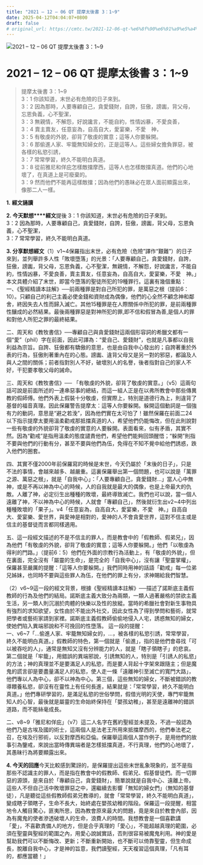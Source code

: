 ```yaml
---
title: "2021 – 12 – 06 QT 提摩太後書 3：1~9"
date: 2025-04-12T04:04:07+0800
draft: false
# original_url: https://cmtc.tw/2021-12-06-qt-%e6%8f%90%e6%91%a9%e5%a4%aa%e5%be%8c%e6%9b%b8-3%ef%bc%9a19
---
```


![2021 – 12 – 06 QT 提摩太後書 3：1\~9](/images/qt.jpg   "2021 – 12 – 06 QT 提摩太後書 3：1\~9")

# 2021 – 12 – 06 QT 提摩太後書 3：1\~9

> 提摩太後書 3：1\~9  
> 3：1 你該知道，末世必有危險的日子來到。  
> 3：2 因為那時，人要專顧自己，貪愛錢財，自誇，狂傲，謗讟，背父母，忘恩負義，心不聖潔，  
> 3：3 無親情，不解怨，好說讒言，不能自約，性情凶暴，不愛良善，  
> 3：4 賣主賣友，任意妄為，自高自大，愛宴樂，不愛　神，  
> 3：5 有敬虔的外貌，卻背了敬虔的實意；這等人你要躲開。  
> 3：6 那偷進人家、牢籠無知婦女的，正是這等人。這些婦女擔負罪惡，被各樣的私慾引誘，  
> 3：7 常常學習，終久不能明白真道。  
> 3：8 從前雅尼和佯庇怎樣敵擋摩西，這等人也怎樣敵擋真道。他們的心地壞了，在真道上是可廢棄的。  
> 3：9 然而他們不能再這樣敵擋；因為他們的愚昧必在眾人面前顯露出來，像那二人一樣。

**1.** **經文誦讀**

**2. 今天默想****經文**提後 3：1 你該知道，末世必有危險的日子來到。  
3：2 因為那時，人要專顧自己，貪愛錢財，自誇，狂傲，謗讟，背父母，忘恩負義，心不聖潔，  
3：7 常常學習，終久不能明白真道。

**3. 分享默想經文**（1）v1\~4保羅指出末世，必有危險（危險”譯作“艱難”）的日子來到，並列舉許多人性「敗壞墮落」的光景：「人要專顧自己，貪愛錢財，自誇，狂傲，謗讟，背父母，忘恩負義，心不聖潔，無親情，不解怨，好說讒言，不能自約，性情凶暴，不愛良善，賣主賣友，任意妄為，自高自大，愛宴樂，不愛　神。」本文具體介紹了末世，即當今墮落的聖徒所犯的19種罪行。這裏有幾個重點：  
一、《聖經精讀本註解》──前兩種罪是對自己所犯的罪，是萬惡之根（提前6：10）。只顧自己的利己主義必使金錢和資財成為偶像，他們的心全然不顧念神和鄰舍，終因失去人性而歸入滅亡。其他15種罪是在人際關係中所犯的罪，是前兩種罪性釀成的必然結果。最後兩種罪惡是對神所犯的罪,即不信和假冒為善,是個人的罪和對他人所犯之罪的最終結果。

二、周天和《教牧書信》──專顧自己與貪愛錢財這兩個形容詞的希臘文都有一個“愛”（phil）字在前面，因此可譯為：“愛自己、愛錢財”，也就是凡事都以自我利益為宗旨。自誇、狂傲都有驕傲的意思，也是由自我中心發出的；自誇著重於外表的行為，狂傲則著重內在的心態。謗讟、違背父母又是另一對的邪惡，都論及人與人之間的關係；前者指對別人不好，破壞別人的名譽，後者指對自己的家人不好，干犯要孝敬父母的誡命。

三、周天和《教牧書信》── 「有敬虔的外貌，卻背了敬虔的實意。」（v5）這兩句話可說是前面所述的一連串惡事的總結，而這一組人正是在以弗所教會中那些傳異教的假師傅。他們外表上假裝十分敬虔，但實際上，特別是道德行為上，則違背了基督的福音真理。因此保羅警告提摩太：這等人你要躲開。躲開這個動詞是一個強有力的動詞，意思是“避之若浼”，因為他們實在太可怕了！雖然保羅在前面二24以下指示提摩太要用溫柔勸戒那抵擋真道的人，希望他們仍能悔改，但在此則說對一些有敬虔的外貌卻背了敬虔的實意的人要躲開。表面看來，似有矛盾，其實不然。因為“勸戒”是指用溫柔的態度譴責他們，希望他們能夠回頭醒悟；“躲開”則指不要與他們的行動有分，甚至不要與他們為伍，免得在不知不覺中給他們誘惑，跌入他們的圈套。

四、其實不僅2000年前保羅寫的時候是末世，今天仍屬於「末後的日子」，只是不法的事情，會越來越多、越嚴重。這裏保羅舉出第一個問題，也可以說是「萬罪之源、萬惡之根」，就是「自我中心」：「人要專顧自己，貪愛錢財…」當人心中無神，或是不再以神為中心的時候，人的自我就是最大的偶像，也是上帝最大的仇敵。人離了神，必定衍生出種種的敗壞，最終導致滅亡。我們也可以說，當一個人遠離了神，不以神為中心的時候，人就會「專顧自己」，然後就衍生出v2\~4中列出種種敗壞的「果子」。v4「任意妄為，自高自大，愛宴樂，不愛　神。」自高自大、愛宴樂、愛世界，與愛神是相對的，愛神的人不會貪愛世界，這對不信主或是信主的基督徒而言都同樣適用。

五、這一段經文描述的不是不信主的罪人，而是教會中的「假教師、假弟兄」，因為他們「有敬虔的外貌，卻背了敬虔的實意；這等人你要躲開。」他們「以敬虔為得利的門路。」（提前6：5）他們在外面的宗教行為活動上，有「敬虔的外貌」，但在裏面，完全沒有「屬靈的生命」，是完全的「自我中心」，沒有讓「聖靈掌權」，保羅甚至嚴厲的提醒：「這等人你要躲開。」我們同時用神的話語「勸戒」每一位弟兄姊妹，也同時不要與這些罪人為伍，在他們的罪上有分，求神賜給我們智慧。

（2）v6\~9這一段的經文背景，根據《聖經精讀本註解》──描述了諾斯底主義假教師的行為及他們的結局。諾斯底主義大致分為兩類，一類人過著嚴格的禁欲主義生活，另一類人則沉溺於肉體的快樂以及性的放縱。當時的希臘社會對新生事物具有強烈的求知欲望，女性由於不能出外社交，因此女性為了得到學問和藝術，就常把學者或藝術家請到家裡。諾斯底主義假教師偷偷地侵入人宅，誘惑無知的婦女，使她們陷入異端邪說和不可挽回的性墮落。 這一段的提醒：  
一、v6\~7「…偷進人家、牢籠無知婦女的，…，被各樣的私慾引誘，常常學習，終久不能明白真道。」假教師的特色，第一個就是「偷進」，指的是他們會尋找「可以被吞吃的人」，通常是無知又沒有分辨能力的人，就是「瞎子領瞎子」的悲哀。第二個就是「牢籠」，用錯誤的異端邪說，引誘無知的人，特別是「引誘人的私慾」的方法；神的真理並不是要滿足人的私慾，而是要人背起十字架來跟隨主；但是魔鬼的謊言卻是要盡量滿足人的私慾，使人走一條「遠離神引至滅亡的寬門大路」，他們專以人為中心，卻不以神為中心。第三個，這些無知的婦女，不斷被錯誤的教導餵養私慾，卻沒有在靈性上有任何長進，結果就是：「常常學習，終久不能明白真道。」他們專研學習的，是滿足私慾的世俗學問，假借光明的天使，專門牢籠無知人的心智，最後就是屬靈的生命始終保持在「嬰孩幼稚」，甚至是遠離神的錯誤道路，而不能絲毫成長。

二、v8\~9「雅尼和佯庇」（v7）這二人名字在舊約聖經並未提及，不過一般認為他們乃是古埃及國的術士，這兩個人是法老王所用來抵擋摩西的，他們奉法老之召，在埃及行邪術，以反對摩西和亞倫。保羅舉這兩個人當作例子，是用他們的故事引為鑒戒，來說出當時傳異端者是怎樣抵擋真道，不行真理，他們的心地壞了，其愚昧行為將要顯露出來。

**4. 今天的回應**今天比較感到驚訝的，是保羅提出這些末世亂象現象的，並不是指那些不認識主的罪人，而是指在教會中的假教師、假弟兄、假基督徒們。而一切罪惡的源頭，是來自於「專顧自己，貪愛錢財」，簡單說就是自我中心、遠離上帝。這些人不但自己活中敗壞罪惡之中，還繼續去影響「無知的婦女們」（無知的基督徒），凡是聽從這些假教師假弟兄教導的，就會「常常學習，終久不能明白真道」，變成瞎子領瞎子，生命不長大，始終處在嬰孩幼稚的階段。保羅這一段提醒，相當地令人觸目驚心，匪夷所思，因為教會原來最大的問題，竟是來自於教會內部，因為有魔鬼的使者滲透破壞人的生命，浪費人的時間。我想教會是一個喜歡講「愛」，不喜歡責備人的地方，但是合乎真理的「愛心」，不能超越真理的範圍，必須在聖靈與聖經的範圍之內，用愛心說誠實話，否則很容易被魔鬼利用。神的愛是幫助我們可以不斷悔改、更新；不斷重新開始，也不斷可以倚靠聖靈，但生命成長，脫離自我中心，才是神的旨意，我們讀聖經，天天複習這個真理，「凡有耳的，都應當聽！」